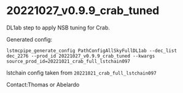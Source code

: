 # 20221027_v0.9.9_crab_tuned

DL1ab step to apply NSB tuning for Crab.

Generated config:

``` 
lstmcpipe_generate_config PathConfigAllSkyFullDL1ab --dec_list dec_2276 --prod_id 20221027_v0.9.9_crab_tuned --kwargs source_prod_id=20221021_crab_full_lstchain097
```

lstchain config taken from `20221021_crab_full_lstchain097`


Contact:Thomas or Abelardo


